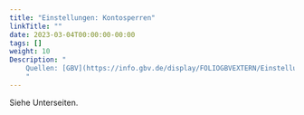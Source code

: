 ```yaml
---
title: "Einstellungen: Kontosperren"
linkTitle: ""
date: 2023-03-04T00:00:00-00:00
tags: []
weight: 10
Description: "
    Quellen: [GBV](https://info.gbv.de/display/FOLIOGBVEXTERN/Einstellungen+%28Personen%29%3A+Forderungen)
    "
---
```


Siehe Unterseiten.